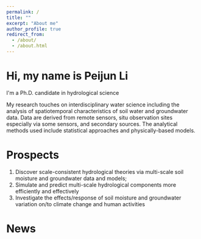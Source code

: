 ```yaml
---
permalink: /
title: ""
excerpt: "About me"
author_profile: true
redirect_from: 
  - /about/
  - /about.html
---
```

Hi, my name is Peijun Li
=====
I'm a Ph.D. candidate in hydrological science

My research touches on interdisciplinary water science including the analysis of spatiotemporal characteristics of soil water and groundwater data. Data are derived from remote sensors, situ observation sites especially via some sensors, and secondary sources. The analytical methods used include statistical approaches and physically-based models.

Prospects
======
1. Discover scale-consistent hydrological theories via multi-scale soil moisture and groundwater data and models;
2. Simulate and predict multi-scale hydrological components more efficiently and effectively
3. Investigate the effects/response of soil moisture and groundwater variation on/to climate change and human activities



News
======



